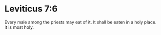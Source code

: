 # Leviticus 7:6

Every male among the priests may eat of it. It shall be eaten in a holy place. It is most holy.
